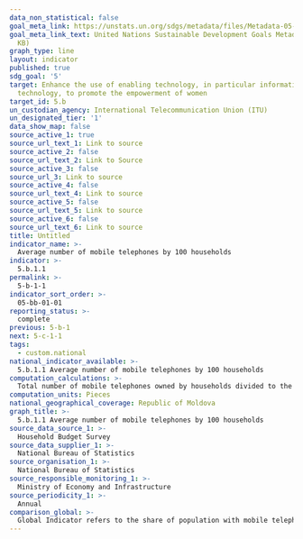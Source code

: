 ```yaml
---
data_non_statistical: false
goal_meta_link: https://unstats.un.org/sdgs/metadata/files/Metadata-05-0B-01.pdf
goal_meta_link_text: United Nations Sustainable Development Goals Metadata (PDF 211
  KB)
graph_type: line
layout: indicator
published: true
sdg_goal: '5'
target: Enhance the use of enabling technology, in particular information and communications
  technology, to promote the empowerment of women
target_id: 5.b
un_custodian_agency: International Telecommunication Union (ITU)
un_designated_tier: '1'
data_show_map: false
source_active_1: true
source_url_text_1: Link to source
source_active_2: false
source_url_text_2: Link to Source
source_active_3: false
source_url_3: Link to source
source_active_4: false
source_url_text_4: Link to source
source_active_5: false
source_url_text_5: Link to source
source_active_6: false
source_url_text_6: Link to source
title: Untitled
indicator_name: >-
  Average number of mobile telephones by 100 households
indicator: >-
  5.b.1.1
permalink: >-
  5-b-1-1
indicator_sort_order: >-
  05-bb-01-01
reporting_status: >-
  complete
previous: 5-b-1
next: 5-c-1-1
tags:
  - custom.national
national_indicator_available: >-
  5.b.1.1 Average number of mobile telephones by 100 households
computation_calculations: >-
  Total number of mobile telephones owned by households divided to the total number of households, multiplied by 100.
computation_units: Pieces
national_geographical_coverage: Republic of Moldova
graph_title: >-
  5.b.1.1 Average number of mobile telephones by 100 households
source_data_source_1: >-
  Household Budget Survey
source_data_supplier_1: >-
  National Bureau of Statistics
source_organisation_1: >-
  National Bureau of Statistics
source_responsible_monitoring_1: >-
  Ministry of Economy and Infrastructure
source_periodicity_1: >-
  Annual
comparison_global: >-
  Global Indicator refers to the share of population with mobile telephones, the National Indicator - to the average number of mobile telephones per 100 households
---
```

